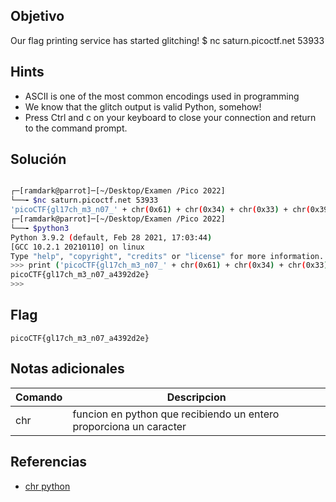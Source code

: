 ## Objetivo
Our flag printing service has started glitching! $ nc saturn.picoctf.net 53933

## Hints
+ ASCII is one of the most common encodings used in programming
+ We know that the glitch output is valid Python, somehow!
+ Press Ctrl and c on your keyboard to close your connection and return to the command prompt.

## Solución
``` bash

┌─[ramdark@parrot]─[~/Desktop/Examen /Pico 2022]
└──╼ $nc saturn.picoctf.net 53933
'picoCTF{gl17ch_m3_n07_' + chr(0x61) + chr(0x34) + chr(0x33) + chr(0x39) + chr(0x32) + chr(0x64) + chr(0x32) + chr(0x65) + '}'
┌─[ramdark@parrot]─[~/Desktop/Examen /Pico 2022]
└──╼ $python3
Python 3.9.2 (default, Feb 28 2021, 17:03:44) 
[GCC 10.2.1 20210110] on linux
Type "help", "copyright", "credits" or "license" for more information.
>>> print ('picoCTF{gl17ch_m3_n07_' + chr(0x61) + chr(0x34) + chr(0x33) + chr(0x39) + chr(0x32) + chr(0x64) + chr(0x32) + chr(0x65) + '}')
picoCTF{gl17ch_m3_n07_a4392d2e}
>>> 

```

## Flag

``` picoCTF{gl17ch_m3_n07_a4392d2e} ```


## Notas adicionales

|Comando | Descripcion |
|------------ | ------------|
| chr | funcion en python que recibiendo un entero proporciona un caracter|

## Referencias

+ [chr python](https://parzibyte.me/blog/2018/12/10/ord-chr-python/)